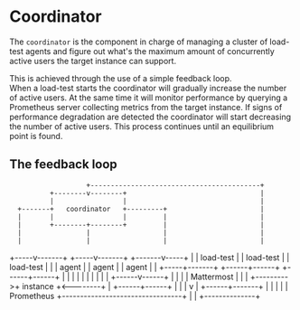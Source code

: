 # Coordinator

The `coordinator` is the component in charge of managing a cluster of load-test
agents and figure out what's the maximum amount of concurrently active users
the target instance can support.

This is achieved through the use of a simple feedback loop.  
When a load-test starts the coordinator will gradually increase the number of
active users. At the same time it will monitor performance by querying a
Prometheus server collecting metrics from the target instance.
If signs of performance degradation are detected the coordinator will start
decreasing the number of active users. This process continues until an equilibrium point is found.

## The feedback loop

                       +------------------------------------------+
              +--------v--------+                                 |
              |                 |                                 |
      +-------+   coordinator   +---------+                       |
      |       |                 |         |                       |
      |       +--------+--------+         |                       |
      |                |                  |                       |
      |                |                  |                       |
+-----v-------+  +-----v-------+  +-------v-----+                 |
|  load-test  |  |  load-test  |  |  load-test  |                 |
|    agent    |  |    agent    |  |    agent    |                 |
+-----+-------+  +------+------+  +------+------+                 |
      |                 |                |                        |
      |                 |                |                        |
      |          +------v------+         |                        |
      |          |  Mattermost |         |                        |
      +--------->+   instance  +<--------+                        |
                 +------+------+                                  |
                        |                                         |
                        v                                         |
                 +------+-------+                                 |
                 |              |                                 |
                 |  Prometheus  +---------------------------------+
                 |              |
                 +--------------+
